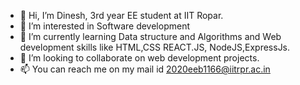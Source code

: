 - 👋 Hi, I’m Dinesh, 3rd year EE student at IIT Ropar.
- 👀 I’m interested in Software development
- 🌱 I’m currently learning Data structure and Algorithms and Web development skills like HTML,CSS REACT.JS, NodeJS,ExpressJs.
- 💞️ I’m looking to collaborate on web development projects.
- 📫 You can reach me on my mail id 2020eeb1166@iitrpr.ac.in

<!---
Dinesh10001/Dinesh10001 is a ✨ special ✨ repository because its `README.md` (this file) appears on your GitHub profile.
You can click the Preview link to take a look at your changes.
--->
